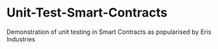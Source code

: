 # Unit-Test-Smart-Contracts
Demonstration of unit testing in Smart Contracts as popularised by Eris Industries
